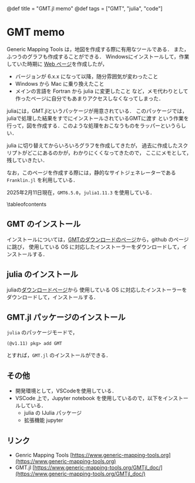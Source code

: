 @def title = "GMT.jl memo"
@def tags = ["GMT", "julia", "code"]

# GMT memo

Generic Mapping Tools は，地図を作成する際に有用なツールである．
また，ふつうのグラフも作成することができる．
Windowsにインストールして，作業していた時期に [Web ページ](http://home.kanto-gakuin.ac.jp/~nmaeda/gmtpk/)を作成したが，
* バージョンが 6.x.x になって以降，随分雰囲気が変わったこと
* Windows から Mac に乗り換えたこと
* メインの言語を Fortran から julia に変更したこと
など，メモ代わりとして作ったページに自分でもあまりアクセスしなくなってしまった．

juliaには，GMT.jlというパッケージが用意されている．
このパッケージでは，juliaで処理した結果をすでにインストールされているGMTに渡す
という作業を行って，図を作成する．このような処理をおこなうものをラッパーというらしい．

julia に切り替えてからいろいろグラフを作成してきたが，
過去に作成したスクリプトがどこにあるのかが，わかりにくくなってきたので，
ここにメモとして，残していきたい．

なお，このページを作成する際には，静的なサイトジェネレーターである `Franklin.jl` を利用している．

2025年2月11日現在，`GMT6.5.0`，`julia1.11.3` を使用している．

\tableofcontents <!-- you can use \toc as well -->

## GMT のインストール
インストールについては，[GMTのダウンロードのページ](https://www.generic-mapping-tools.org/download/)から，github のページに跳び，
使用している OS に対応したインストーラーをダウンロードして，インストールする．

## julia のインストール

juliaの[ダウンロードページ](https://julialang.org/downloads/)から
使用している OS に対応したインストーラーをダウンロードして，インストールする．

## GMT.jl パッケージのインストール
`julia` のパッケージモードで，

```
(@v1.11) pkg> add GMT
```
とすれば，`GMT.jl` のインストールができる．

## その他

* 開発環境として，VSCodeを使用している．
* VSCode 上で，Jupyter notebook を使用しているので，以下をインストールしている．
  * julia の IJulia パッケージ
  * 拡張機能 jupyter 

## リンク
* Genric Mapping Tools [https://www.generic-mapping-tools.org](https://www.generic-mapping-tools.org)
* GMT.jl [https://www.generic-mapping-tools.org/GMTjl_doc/](https://www.generic-mapping-tools.org/GMTjl_doc/)